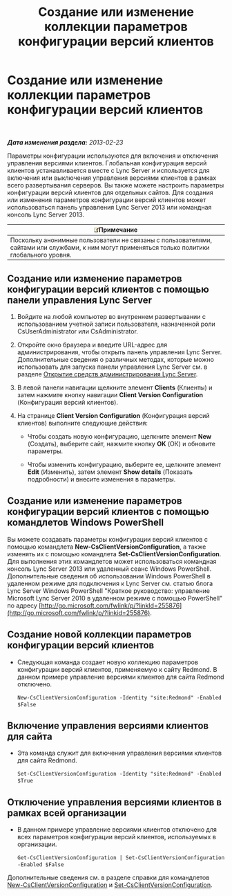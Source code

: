 ﻿---
title: Создание или изменение коллекции параметров конфигурации версий клиентов
TOCTitle: Создание или изменение коллекции параметров конфигурации версий клиентов
ms:assetid: 4e6faffd-a36f-40f1-8734-78d84b7df921
ms:mtpsurl: https://technet.microsoft.com/ru-ru/library/JJ898477(v=OCS.15)
ms:contentKeyID: 52058216
ms.date: 05/19/2016
mtps_version: v=OCS.15
ms.translationtype: HT
---

# Создание или изменение коллекции параметров конфигурации версий клиентов

 

_**Дата изменения раздела:** 2013-02-23_

Параметры конфигурации используются для включения и отключения управления версиями клиентов. Глобальная конфигурация версий клиентов устанавливается вместе с Lync Server и используется для включения или выключения управления версиями клиентов в рамках всего развертывания серверов. Вы также можете настроить параметры конфигурации версий клиентов для отдельных сайтов. Для создания или изменения параметров конфигурации версий клиентов может использоваться панель управления Lync Server 2013 или командная консоль Lync Server 2013.

<table>
<thead>
<tr class="header">
<th><img src="images/Gg398412.note(OCS.15).gif" title="note" alt="note" />Примечание</th>
</tr>
</thead>
<tbody>
<tr class="odd">
<td>Поскольку анонимные пользователи не связаны с пользователями, сайтами или службами, к ним могут применяться только политики глобального уровня.</td>
</tr>
</tbody>
</table>


## Создание или изменение параметров конфигурации версий клиентов с помощью панели управления Lync Server

1.  Войдите на любой компьютер во внутреннем развертывании с использованием учетной записи пользователя, назначенной роли CsUserAdministrator или CsAdministrator.

2.  Откройте окно браузера и введите URL-адрес для администрирования, чтобы открыть панель управления Lync Server. Дополнительные сведения о различных методах, которые можно использовать для запуска панели управления Lync Server см. в разделе [Открытие средств администрирования Lync Server](lync-server-2013-open-lync-server-administrative-tools.md).

3.  В левой панели навигации щелкните элемент **Clients** (Клиенты) и затем нажмите кнопку навигации **Client Version Configuration** (Конфигурация версий клиентов).

4.  На странице **Client Version Configuration** (Конфигурация версий клиентов) выполните следующие действия:
    
      - Чтобы создать новую конфигурацию, щелкните элемент **New** (Создать), выберите сайт, нажмите кнопку **OK** (ОК) и обновите параметры.
    
      - Чтобы изменить конфигурацию, выберите ее, щелкните элемент **Edit** (Изменить), затем элемент **Show details** (Показать подробности) и внесите изменения в параметры.

## Создание или изменение параметров конфигурации версий клиентов с помощью командлетов Windows PowerShell

Вы можете создавать параметры конфигурации версий клиентов с помощью командлета **New-CsClientVersionConfiguration**, а также изменять их с помощью командлета **Set-CsClientVersionConfiguration**. Для выполнения этих командлетов может использоваться командная консоль Lync Server 2013 или удаленный сеанс Windows PowerShell. Дополнительные сведения об использовании Windows PowerShell в удаленном режиме для подключения к Lync Server см. статью блога Lync Server Windows PowerShell "Краткое руководство: управление Microsoft Lync Server 2010 в удаленном режиме с помощью PowerShell" по адресу [http://go.microsoft.com/fwlink/p/?linkId=255876](http://go.microsoft.com/fwlink/p/?linkid=255876).

## Создание новой коллекции параметров конфигурации версий клиентов

  - Следующая команда создает новую коллекцию параметров конфигурации версий клиентов, применяемую к сайту Redmond. В данном примере управление версиями клиентов для сайта Redmond отключено.
    
        New-CsClientVersionConfiguration -Identity "site:Redmond" -Enabled $False

## Включение управления версиями клиентов для сайта

  - Эта команда служит для включения управления версиями клиентов для сайта Redmond.
    
        Set-CsClientVersionConfiguration -Identity "site:Redmond" -Enabled $True

## Отключение управления версиями клиентов в рамках всей организации

  - В данном примере управление версиями клиентов отключено для всех параметров конфигурации версий клиентов, используемых в организации.
    
        Get-CsClientVersionConfiguration | Set-CsClientVersionConfiguration  -Enabled $False

Дополнительные сведения см. в разделе справки для командлетов [New-CsClientVersionConfiguration](new-csclientversionconfiguration.md) и [Set-CsClientVersionConfiguration](set-csclientversionconfiguration.md).

